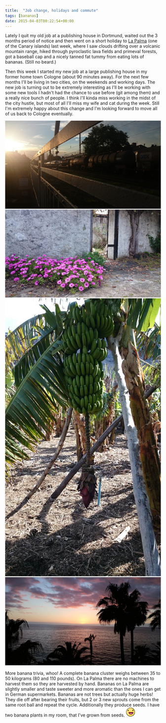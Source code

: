 ```yaml
---
title:  "Job change, holidays and commute"
tags: [bananas]
date: 2015-04-03T00:22:54+00:00
---
```


Lately I quit my old job at a publishing house in Dortmund, waited out the 3 months period of notice and then went on a short holiday to [La Palma](https://www.google.de/maps/place/La+Palma,+Santa+Cruz+de+Tenerife,+Spain/@28.6551728,-17.8657039,11z/data=!3m1!4b1!4m2!3m1!1s0xc6bf20c6a87a13b:0x8e2037d22330882d) (one of the Canary islands) last week, where I saw clouds drifting over a volcanic mountain range, hiked through pyroclastic lava fields and primeval forests, got a baseball cap and a nicely tanned fat tummy from eating lots of bananas. (Still no beard.)

Then this week I started my new job at a large publishing house in my former home town Cologne (about 90 minutes away). For the next few months I'll be living in two cities, on the weekends and working days. The new job is turning out to be extremely interesting as I'll be working with some new tools I hadn't had the chance to use before (git among them) and a really nice bunch of people. I think I'll kinda miss working in the midst of the city hustle, but most of all I'll miss my wife and cat during the week. Still I'm extremely happy about this change and I'm looking forward to move all of us back to Cologne eventually.

![](/img/DSC_0386.JPG)
![](/img/DSC_0231.JPG)
![](/img/DSC_0174.JPG)
![](/img/DSC_0262.JPG)

More banana trivia, whoo! A complete banana cluster weighs between 35 to 50 kilograms (80 and 110 pounds). On La Palma there are no machines to harvest them so they are harvested by hand. Bananas on La Palma are slightly smaller and taste sweeter and more aromatic than the ones I can get in German supermarkets. Bananas are not trees but actually huge herbs! They die off after bearing their fruits, but 2 or 3 new sprouts come from the same root ball and repeat the cycle. Additionally they produce seeds. I have two banana plants in my room, that I've grown from seeds.  ![](/img/smilies/down.png)